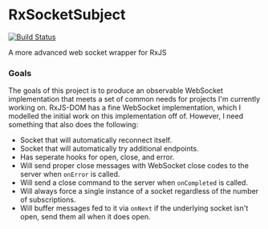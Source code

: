 RxSocketSubject
===============

[![Build Status](https://travis-ci.org/blesh/RxSocketSubject.svg?branch=master)](https://travis-ci.org/blesh/RxSocketSubject)

A more advanced web socket wrapper for RxJS

### Goals

The goals of this project is to produce an observable WebSocket implementation that meets a set of common
needs for projects I'm currently working on. RxJS-DOM has a fine WebSocket implementation, which I modelled the initial
work on this implementation off of. However, I need something that also does the following:

- Socket that will automatically reconnect itself.
- Socket that will automatically try additional endpoints.
- Has seperate hooks for open, close, and error.
- Will send proper close messages with WebSocket close codes to the server when `onError` is called.
- Will send a close command to the server when `onCompleted` is called.
- Will always force a single instance of a socket regardless of the number of subscriptions.
- Will buffer messages fed to it via `onNext` if the underlying socket isn't open, send them all when it does open.